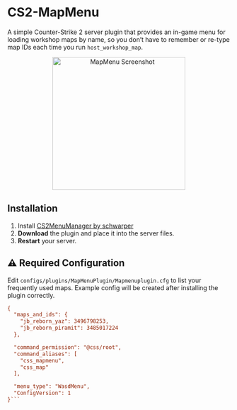 # CS2-MapMenu

A simple Counter-Strike 2 server plugin that provides an in-game menu for loading workshop maps by name, so you don’t have to remember or re-type map IDs each time you run `host_workshop_map`.

<p align="center"> <img src="https://i.hizliresim.com/ray3fxd.png" alt="MapMenu Screenshot" width="300"/> </p>

## Installation
1. Install [CS2MenuManager by schwarper](https://github.com/schwarper/CS2MenuManager)
2. **Download** the plugin and place it into the server files.
3. **Restart** your server.

## ⚠️ Required Configuration

Edit `configs/plugins/MapMenuPlugin/Mapmenuplugin.cfg` to list your frequently used maps. Example config will be created after installing the plugin correctly.

```cfg
{
  "maps_and_ids": {
    "jb_reborn_yaz": 3496798253,
    "jb_reborn_piramit": 3485017224
  },

  "command_permission": "@css/root",
  "command_aliases": [
    "css_mapmenu",
    "css_map"
  ],

  "menu_type": "WasdMenu",
  "ConfigVersion": 1
}```
